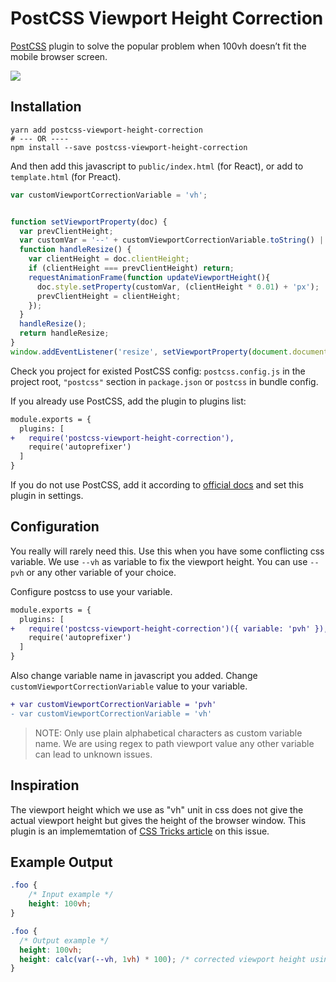 # PostCSS Viewport Height Correction
[PostCSS] plugin to solve the popular problem when 100vh doesn’t fit the mobile browser screen.

![](https://res.cloudinary.com/css-tricks/image/upload/c_scale,w_1000,f_auto,q_auto/v1532099222/viewport-units-mobile-crop_gxa4yw.jpg)

## Installation
```shell
yarn add postcss-viewport-height-correction
# --- OR ----
npm install --save postcss-viewport-height-correction
```

And then add this javascript to `public/index.html` (for React), or add to `template.html` (for Preact).
```js
var customViewportCorrectionVariable = 'vh';


function setViewportProperty(doc) {
  var prevClientHeight;
  var customVar = '--' + customViewportCorrectionVariable.toString() || 'vh';
  function handleResize() {
    var clientHeight = doc.clientHeight;
    if (clientHeight === prevClientHeight) return;
    requestAnimationFrame(function updateViewportHeight(){
      doc.style.setProperty(customVar, (clientHeight * 0.01) + 'px');
      prevClientHeight = clientHeight;
    });
  }
  handleResize();
  return handleResize;
}
window.addEventListener('resize', setViewportProperty(document.documentElement));
```

[PostCSS]: https://github.com/postcss/postcss


Check you project for existed PostCSS config: `postcss.config.js`
in the project root, `"postcss"` section in `package.json`
or `postcss` in bundle config.

If you already use PostCSS, add the plugin to plugins list:

```diff
module.exports = {
  plugins: [
+   require('postcss-viewport-height-correction'),
    require('autoprefixer')
  ]
}
```

If you do not use PostCSS, add it according to [official docs]
and set this plugin in settings.

[official docs]: https://github.com/postcss/postcss#usage

## Configuration
You really will rarely need this. Use this when you have some conflicting css variable.
We use `--vh` as variable to fix the viewport height. You can use `--pvh` or any other variable of your choice.

Configure postcss to use your variable.
```diff
module.exports = {
  plugins: [
+   require('postcss-viewport-height-correction')({ variable: 'pvh' }),
    require('autoprefixer')
  ]
}
```

Also change variable name in javascript you added. Change `customViewportCorrectionVariable` value to your variable.
```diff
+ var customViewportCorrectionVariable = 'pvh'
- var customViewportCorrectionVariable = 'vh'
```

> NOTE: Only use plain alphabetical characters as custom variable name. We are using regex to path viewport value any other variable can lead to unknown issues.

## Inspiration
The viewport height which we use as "vh" unit in css does not give the actual viewport height but gives the height of the browser window. This plugin is an implememtation of [CSS Tricks article]( https://css-tricks.com/the-trick-to-viewport-units-on-mobile/) on this issue.

## Example Output
```css
.foo {
    /* Input example */
    height: 100vh;
}
```

```css
.foo {
  /* Output example */
  height: 100vh;
  height: calc(var(--vh, 1vh) * 100); /* corrected viewport height using css custom variables */
}
```
